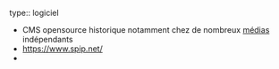 type:: logiciel
- CMS opensource historique notamment chez de nombreux [médias]([[media]]) indépendants
- https://www.spip.net/
-
